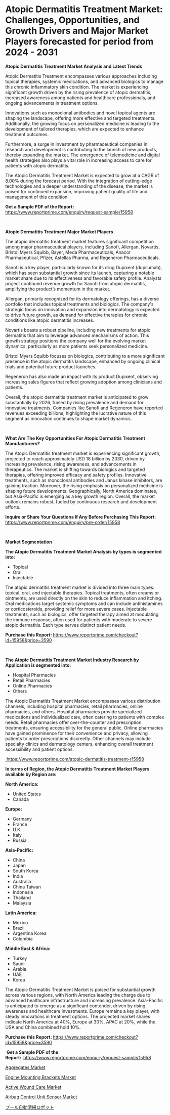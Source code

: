 <p><h1>Atopic Dermatitis Treatment Market: Challenges, Opportunities, and Growth Drivers and Major Market Players forecasted for period from 2024 - 2031</h1></p><p><strong>Atopic Dermatitis Treatment Market Analysis and Latest Trends</strong></p>
<p><p>Atopic Dermatitis Treatment encompasses various approaches including topical therapies, systemic medications, and advanced biologics to manage this chronic inflammatory skin condition. The market is experiencing significant growth driven by the rising prevalence of atopic dermatitis, increased awareness among patients and healthcare professionals, and ongoing advancements in treatment options. </p><p>Innovations such as monoclonal antibodies and novel topical agents are shaping the landscape, offering more effective and targeted treatments. Additionally, the growing focus on personalized medicine is leading to the development of tailored therapies, which are expected to enhance treatment outcomes.</p><p>Furthermore, a surge in investment by pharmaceutical companies in research and development is contributing to the launch of new products, thereby expanding the market. The emergence of telemedicine and digital health strategies also plays a vital role in increasing access to care for patients with atopic dermatitis.</p><p>The Atopic Dermatitis Treatment Market is expected to grow at a CAGR of 8.00% during the forecast period. With the integration of cutting-edge technologies and a deeper understanding of the disease, the market is poised for continued expansion, improving patient quality of life and management of this condition.</p></p>
<p><strong>Get a Sample PDF of the Report:&nbsp;</strong> <a href="https://www.reportprime.com/enquiry/request-sample/15958">https://www.reportprime.com/enquiry/request-sample/15958</a></p>
<p>&nbsp;</p>
<p><strong>Atopic Dermatitis Treatment Major Market Players</strong></p>
<p><p>The atopic dermatitis treatment market features significant competition among major pharmaceutical players, including Sanofi, Allergan, Novartis, Bristol Myers Squibb, Bayer, Meda Pharmaceuticals, Anacor Pharmaceutical, Pfizer, Astellas Pharma, and Regeneron Pharmaceuticals. </p><p>Sanofi is a key player, particularly known for its drug Dupixent (dupilumab), which has seen substantial growth since its launch, capturing a notable market share due to its effectiveness and favorable safety profile. Analysts project continued revenue growth for Sanofi from atopic dermatitis, amplifying the product’s momentum in the market.</p><p>Allergan, primarily recognized for its dermatology offerings, has a diverse portfolio that includes topical treatments and biologics. The company's strategic focus on innovation and expansion into dermatology is expected to drive future growth, as demand for effective therapies for chronic conditions like atopic dermatitis increases.</p><p>Novartis boasts a robust pipeline, including new treatments for atopic dermatitis that aim to leverage advanced mechanisms of action. This growth strategy positions the company well for the evolving market dynamics, particularly as more patients seek personalized medicine.</p><p>Bristol Myers Squibb focuses on biologics, contributing to a more significant presence in the atopic dermatitis landscape, enhanced by ongoing clinical trials and potential future product launches. </p><p>Regeneron has also made an impact with its product Dupixent, observing increasing sales figures that reflect growing adoption among clinicians and patients. </p><p>Overall, the atopic dermatitis treatment market is anticipated to grow substantially by 2026, fueled by rising prevalence and demand for innovative treatments. Companies like Sanofi and Regeneron have reported revenues exceeding billions, highlighting the lucrative nature of this segment as innovation continues to shape market dynamics.</p></p>
<p>&nbsp;</p>
<p><strong>What Are The Key Opportunities For Atopic Dermatitis Treatment Manufacturers?</strong></p>
<p><p>The Atopic Dermatitis treatment market is experiencing significant growth, projected to reach approximately USD 18 billion by 2030, driven by increasing prevalence, rising awareness, and advancements in therapeutics. The market is shifting towards biologics and targeted therapies, offering improved efficacy and safety profiles. Innovative treatments, such as monoclonal antibodies and Janus kinase inhibitors, are gaining traction. Moreover, the rising emphasis on personalized medicine is shaping future developments. Geographically, North America dominates, but Asia-Pacific is emerging as a key growth region. Overall, the market outlook remains robust, fueled by continuous research and development efforts.</p></p>
<p><strong>Inquire or Share Your Questions If Any Before Purchasing This Report:</strong> <a href="https://www.reportprime.com/enquiry/pre-order/15958">https://www.reportprime.com/enquiry/pre-order/15958</a></p>
<p>&nbsp;</p>
<p><strong>Market Segmentation</strong></p>
<p><strong>The Atopic Dermatitis Treatment Market Analysis by types is segmented into:</strong></p>
<p><ul><li>Topical</li><li>Oral</li><li>Injectable</li></ul></p>
<p><p>The atopic dermatitis treatment market is divided into three main types: topical, oral, and injectable therapies. Topical treatments, often creams or ointments, are used directly on the skin to reduce inflammation and itching. Oral medications target systemic symptoms and can include antihistamines or corticosteroids, providing relief for more severe cases. Injectable treatments, such as biologics, offer targeted therapy aimed at modulating the immune response, often used for patients with moderate to severe atopic dermatitis. Each type serves distinct patient needs.</p></p>
<p><strong>Purchase this Report:&nbsp;</strong><a href="https://www.reportprime.com/checkout?id=15958&price=3590">https://www.reportprime.com/checkout?id=15958&price=3590</a></p>
<p>&nbsp;</p>
<p><strong>The Atopic Dermatitis Treatment Market Industry Research by Application is segmented into:</strong></p>
<p><ul><li>Hospital Pharmacies</li><li>Retail Pharmacies</li><li>Online Pharmacies</li><li>Others</li></ul></p>
<p><p>The Atopic Dermatitis Treatment Market encompasses various distribution channels, including hospital pharmacies, retail pharmacies, online pharmacies, and others. Hospital pharmacies provide specialized medications and individualized care, often catering to patients with complex needs. Retail pharmacies offer over-the-counter and prescription treatments, ensuring accessibility for the general public. Online pharmacies have gained prominence for their convenience and privacy, allowing patients to order prescriptions discreetly. Other channels may include specialty clinics and dermatology centers, enhancing overall treatment accessibility and patient options.</p></p>
<p><a href="https://www.reportprime.com/atopic-dermatitis-treatment-r15958">&nbsp;https://www.reportprime.com/atopic-dermatitis-treatment-r15958</a></p>
<p><strong>In terms of Region, the Atopic Dermatitis Treatment Market Players available by Region are:</strong></p>
<p>
    <p> <strong> North America: </strong>
        <ul>
            <li>United States</li>
            <li>Canada</li>
        </ul>
        </p> 
    <p> <strong> Europe: </strong>
        <ul>
            <li>Germany</li>
            <li>France</li>
            <li>U.K.</li>
            <li>Italy</li>
            <li>Russia</li>
        </ul>
        </p> 
    <p> <strong> Asia-Pacific: </strong>
        <ul>
            <li>China</li>
            <li>Japan</li>
            <li>South Korea</li>
            <li>India</li>
            <li>Australia</li>
            <li>China Taiwan</li>
            <li>Indonesia</li>
            <li>Thailand</li>
            <li>Malaysia</li>
        </ul>
        </p> 
    <p> <strong> Latin America: </strong>
        <ul>
            <li>Mexico</li>
            <li>Brazil</li>
            <li>Argentina Korea</li>
            <li>Colombia</li>
        </ul>
        </p> 
    <p> <strong> Middle East & Africa: </strong>
        <ul>
            <li>Turkey</li>
            <li>Saudi</li>
            <li>Arabia</li>
            <li>UAE</li>
            <li>Korea</li>
        </ul>
    </p>
    </p>
<p><p>The Atopic Dermatitis Treatment Market is poised for substantial growth across various regions, with North America leading the charge due to advanced healthcare infrastructure and increasing prevalence. Asia-Pacific is anticipated to emerge as a significant contender, driven by rising awareness and healthcare investments. Europe remains a key player, with steady innovations in treatment options. The projected market shares indicate North America at 40%, Europe at 30%, APAC at 20%, while the USA and China combined hold 10%.</p></p>
<p><strong>Purchase this Report: </strong><a href="https://www.reportprime.com/checkout?id=15958&price=3590">https://www.reportprime.com/checkout?id=15958&price=3590</a></p>
<p>&nbsp;<strong>Get a Sample PDF of the Report:&nbsp;&nbsp;</strong><a href="https://www.reportprime.com/enquiry/request-sample/15958">https://www.reportprime.com/enquiry/request-sample/15958</a></p>
<p><strong></strong></p>
<p><p><a href="https://medium.com/@susanabraun1983/the-global-aggregates-market-is-at-the-forefront-of-innovation-driving-rapid-industry-evolution-f3c02c9b027e">Aggregates Market</a></p><p><a href="https://issuu.com/reportprime-2/docs/engine-mounting-brackets-market-siz_291d57094f8ab4">Engine Mounting Brackets Market</a></p><p><a href="https://github.com/fdr6gh/Market-Research-Report-List-1/blob/main/active-wound-care-market.md">Active Wound Care Market</a></p><p><a href="https://issuu.com/reportprime-2/docs/airbag-control-unit-sensor-market-s_cab1d6e22f0d76">Airbag Control Unit Sensor Market</a></p><p><a href="https://medium.com/@erickbotsfortrd46766/pool-automatic-cleaning-robot-market-%E3%81%AE%E3%82%B0%E3%83%AD%E3%83%BC%E3%83%90%E3%83%AB%E5%B8%82%E5%A0%B4%E6%A6%82%E8%A6%81%E3%81%AF-%E4%B8%96%E7%95%8C%E3%81%8A%E3%82%88%E3%81%B3%E4%B8%BB%E8%A6%81%E5%B8%82%E5%A0%B4%E3%81%AB%E3%81%8A%E3%81%91%E3%82%8B%E6%A5%AD%E7%95%8C%E3%81%AB%E5%BD%B1%E9%9F%BF%E3%82%92%E4%B8%8E%E3%81%88%E3%82%8B%E4%B8%BB%E8%A6%81%E3%81%AA%E3%83%88%E3%83%AC%E3%83%B3%E3%83%89%E3%81%AB%E3%81%A4%E3%81%84%E3%81%A6-%E7%8B%AC%E8%87%AA%E3%81%AE%E8%A6%96%E7%82%B9%E3%82%92%E6%8F%90%E4%BE%9B%E3%81%97%E3%81%BE%E3%81%99-8d97c1771003">プール自動清掃ロボット</a></p></p>
